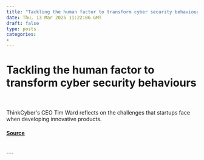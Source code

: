 ```yaml
---
title: "Tackling the human factor to transform cyber security behaviours"
date: Thu, 13 Mar 2025 11:22:06 GMT
draft: false
type: posts
categories: 
- 
---
```

# Tackling the human factor to transform cyber security behaviours

<br/>

<br/>
ThinkCyber's CEO Tim Ward reflects on the challenges that startups face when developing innovative products.

#### [Source](https://www.ncsc.gov.uk/blog-post/tackling-human-factor-transform-cyber-security-behaviours)

<br/>
---
